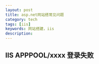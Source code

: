 ```yaml
---
layout: post
title: asp.net网站搭常见问题
category: tech
tags: [iis]
keywords: 网站搭建，iis
description: 
---
```


## IIS APPPOOL/xxxx 登录失败

